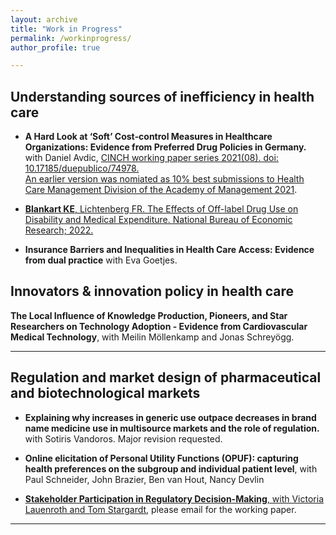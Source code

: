 ```yaml
---
layout: archive
title: "Work in Progress"
permalink: /workinprogress/
author_profile: true

---
```


## Understanding sources of inefficiency in health care

- **A Hard Look at ‘Soft’ Cost‐control Measures in Healthcare Organizations: Evidence from Preferred Drug Policies in Germany.** with Daniel Avdic, [CINCH working paper series 2021(08). doi: 10.17185/duepublico/74978.](https://duepublico2.uni-due.dereceive/duepublico_mods_00074978)  
  [An earlier version was nomiated as 10% best submissions to Health Care Management Division of the Academy of Management 2021](https://ideas.repec.org/p/ajt/wcinch/74978.html).
  
- [**Blankart KE**, Lichtenberg FR. The Effects of Off-label Drug Use on Disability and Medical Expenditure. National Bureau of Economic Research; 2022.](https://www.nber.org/papers/w30440)

- **Insurance Barriers and Inequalities in Health Care Access: Evidence from dual practice** with Eva Goetjes.

## Innovators & innovation policy in health care

**The Local Influence of Knowledge Production, Pioneers, and Star Researchers on Technology Adoption - Evidence from Cardiovascular Medical Technology**, with Meilin Möllenkamp and Jonas Schreyögg.


- - -


## Regulation and market design of pharmaceutical and biotechnological markets 

- **Explaining why increases in generic use outpace decreases in brand name medicine use in multisource markets and the role of regulation.** with Sotiris Vandoros. Major revision requested.

- **Online elicitation of Personal Utility Functions (OPUF): capturing health preferences on the subgroup and individual patient level**, with Paul Schneider, John Brazier, Ben van Hout, Nancy Devlin

- [**Stakeholder Participation in Regulatory Decision-Making**, with Victoria Lauenroth and Tom Stargardt](https://journals.aom.org/doi/10.5465/AMBPP.2018.11748abstract), please email for the working paper.


- - -



